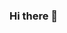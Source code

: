 ### Hi there 👋

<!--
**Joanaaoliveira/Joanaaoliveira** is a ✨ _special_ ✨ repository because its `README.md` (this file) appears on your GitHub profile.

Here are some ideas to get you started:

- 🔭 I’m currently working on Vale S.A. with Business Intelligence
- 🌱 I’m currently learning Python, Data Science and PowerBI.
- 📫 How to reach me: ...
- 😄 Pronouns: She/her
-->
